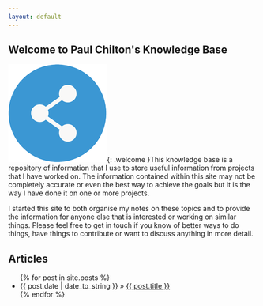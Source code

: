 ```yaml
---
layout: default
---
```


<style>
	img.welcome {
		float: left;
		margin-right: 10px;
		width: 100px;
	}
</style>

## Welcome to Paul Chilton's Knowledge Base

![](/images/logo-blue-200.png){: .welcome }This knowledge base is a repository of information that I use to store useful information from projects that I have worked on. The information contained within this site may not be completely accurate or even the best way to achieve the goals but it is the way I have done it on one or more projects.

I started this site to both organise my notes on these topics and to provide the information for anyone else that is interested or working on similar things. Please feel free to get in touch if you know of better ways to do things, have things to contribute or want to discuss anything in more detail.

<div id="home">
  <h2>Articles</h2>
  <ul class="posts">
    {% for post in site.posts %}
      <li><span>{{ post.date | date_to_string }}</span> &raquo; <a href="{{ site.baseurl }}{{ post.url }}">{{ post.title }}</a></li>
    {% endfor %}
  </ul>
</div>

